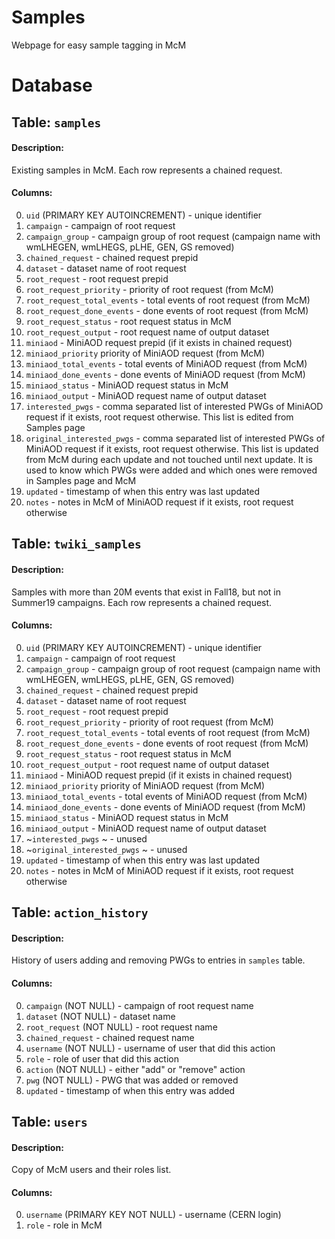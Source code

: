 # Samples
Webpage for easy sample tagging in McM

# Database
## Table: `samples`

#### Description:
Existing samples in McM. Each row represents a chained request.

#### Columns:
0. `uid` <integer> (PRIMARY KEY AUTOINCREMENT) - unique identifier
1. `campaign` <text> - campaign of root request
2. `campaign_group` <text> - campaign group of root request (campaign name with wmLHEGEN, wmLHEGS, pLHE, GEN, GS removed)
3. `chained_request` <text> - chained request prepid
4. `dataset` <text> - dataset name of root request
5. `root_request` <text> - root request prepid
6. `root_request_priority` <integer> - priority of root request (from McM)
7. `root_request_total_events` <integer> - total events of root request (from McM)
8. `root_request_done_events` <integer> - done events of root request (from McM)
9. `root_request_status` <text> - root request status in McM
10. `root_request_output` <text> - root request name of output dataset
11. `miniaod` <text> - MiniAOD request prepid (if it exists in chained request)
12. `miniaod_priority` <integer> priority of MiniAOD request (from McM)
13. `miniaod_total_events` <integer> - total events of MiniAOD request (from McM)
14. `miniaod_done_events` <integer> - done events of MiniAOD request (from McM)
15. `miniaod_status` <text> - MiniAOD request status in McM
16. `miniaod_output` <text> - MiniAOD request name of output dataset
17. `interested_pwgs` <text> - comma separated list of interested PWGs of MiniAOD request if it exists, root request otherwise. This list is edited from Samples page
18. `original_interested_pwgs` <text> - comma separated list of interested PWGs of MiniAOD request if it exists, root request otherwise. This list is updated from McM during each update and not touched until next update. It is used to know which PWGs were added and which ones were removed in Samples page and McM
19. `updated` <integer> - timestamp of when this entry was last updated
20. `notes` <text> - notes in McM of MiniAOD request if it exists, root request otherwise
  
## Table: `twiki_samples`

#### Description:
Samples with more than 20M events that exist in Fall18, but not in Summer19 campaigns. Each row represents a chained request.

#### Columns:
0. `uid` <integer> (PRIMARY KEY AUTOINCREMENT) - unique identifier
1. `campaign` <text> - campaign of root request
2. `campaign_group` <text> - campaign group of root request (campaign name with wmLHEGEN, wmLHEGS, pLHE, GEN, GS removed)
3. `chained_request` <text> - chained request prepid
4. `dataset` <text> - dataset name of root request
5. `root_request` <text> - root request prepid
6. `root_request_priority` <integer> - priority of root request (from McM)
7. `root_request_total_events` <integer> - total events of root request (from McM)
8. `root_request_done_events` <integer> - done events of root request (from McM)
9. `root_request_status` <text> - root request status in McM
10. `root_request_output` <text> - root request name of output dataset
11. `miniaod` <text> - MiniAOD request prepid (if it exists in chained request)
12. `miniaod_priority` <integer> priority of MiniAOD request (from McM)
13. `miniaod_total_events` <integer> - total events of MiniAOD request (from McM)
14. `miniaod_done_events` <integer> - done events of MiniAOD request (from McM)
15. `miniaod_status` <text> - MiniAOD request status in McM
16. `miniaod_output` <text> - MiniAOD request name of output dataset
17. ~`interested_pwgs` <text>~ - unused
18. ~`original_interested_pwgs` <text>~ - unused
19. `updated` <integer> - timestamp of when this entry was last updated
20. `notes` <text> - notes in McM of MiniAOD request if it exists, root request otherwise

## Table: `action_history`

#### Description:
History of users adding and removing PWGs to entries in `samples` table.

#### Columns:
0. `campaign` <text> (NOT NULL) - campaign of root request name
1. `dataset` <text> (NOT NULL) - dataset name
2. `root_request` <text> (NOT NULL) - root request name
3. `chained_request` <text> - chained request name
4. `username` <text> (NOT NULL) - username of user that did this action
5. `role` <text> - role of user that did this action
6. `action` <text> (NOT NULL) - either "add" or "remove" action
7. `pwg` <text> (NOT NULL) - PWG that was added or removed
8. `updated` <integer> - timestamp of when this entry was added

## Table: `users`

#### Description:
Copy of McM users and their roles list.

#### Columns:
0. `username` <text> (PRIMARY KEY NOT NULL) - username (CERN login)
1. `role` <text> - role in McM
